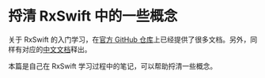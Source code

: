 # 捋清 RxSwift 中的一些概念

关于 RxSwift 的入门学习，在[官方 GitHub 仓库](https://github.com/ReactiveX/RxSwift)上已经提供了很多文档。另外，同样有对应的[中文文档](https://beeth0ven.github.io/RxSwift-Chinese-Documentation/)释出。

本篇是自己在 RxSwift 学习过程中的笔记，可以帮助捋清一些概念。
